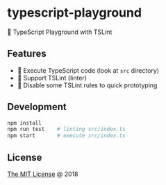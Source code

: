 # typescript-playground

:hammer: TypeScript Playground with TSLint

## Features

* :checkered_flag: Execute TypeScript code (look at `src` directory)
* :checkered_flag: Support TSLint (linter)
* :checkered_flag: Disable some TSLint rules to quick prototyping

## Development

```bash
npm install
npm run test    # linting src/index.ts
npm start       # execute src/index.ts
```

## License

[The MIT License](http://piecioshka.mit-license.org) @ 2018
